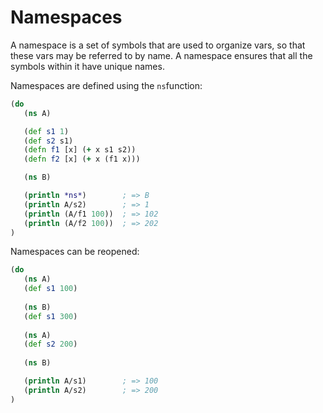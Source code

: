 # Namespaces

A namespace is a set of symbols that are used to organize vars, so that these vars may be referred to by name. A namespace ensures that all the symbols within it have unique names.


Namespaces are defined using the `ns`function:

```clojure
(do
   (ns A)

   (def s1 1)
   (def s2 s1)
   (defn f1 [x] (+ x s1 s2))
   (defn f2 [x] (+ x (f1 x)))

   (ns B)

   (println *ns*)        ; => B
   (println A/s2)        ; => 1
   (println (A/f1 100))  ; => 102
   (println (A/f2 100))  ; => 202
)
```

Namespaces can be reopened:

```clojure
(do
   (ns A)
   (def s1 100)
   
   (ns B)
   (def s1 300)
 
   (ns A)
   (def s2 200)
   
   (ns B)

   (println A/s1)        ; => 100
   (println A/s2)        ; => 200
)
```



